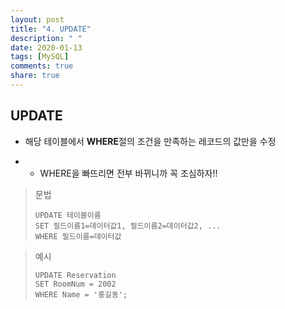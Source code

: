 ```yaml
---
layout: post
title: "4. UPDATE"
description: " "
date: 2020-01-13
tags: [MySQL]
comments: true
share: true
---
```


## UPDATE

- 해당 테이블에서 **WHERE**절의 조건을 만족하는 레코드의 값만을 수정

- - WHERE을 빠뜨리면 전부 바뀌니까 꼭 조심하자!!

> 문법
>
> ```mysql
> UPDATE 테이블이름
> SET 필드이름1=데이터값1, 필드이름2=데이터값2, ...
> WHERE 필드이름=데이터값
> ```

> 예시
>
> ```mysql
> UPDATE Reservation
> SET RoomNum = 2002
> WHERE Name = '홍길동';
> ```